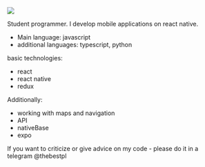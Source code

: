 <Image src='https://www.codewars.com/users/SokolovDenisRu/badges/large' />

Student programmer. 
I develop mobile applications on react native.

- Main language: javascript
- additional languages: typescript, python

basic technologies:
- react
- react native
- redux


Additionally:
- working with maps and navigation
- API
- nativeBase
- expo

If you want to criticize or give advice on my code - please do it in a telegram @thebestpl
